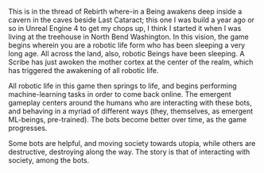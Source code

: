 This is in the thread of Rebirth where-in a Being awakens deep inside a cavern in the caves beside Last Cataract; this one I was build a year ago or so in Unreal Engine 4 to get my chops up, I think I started it when I was living at the treehouse in North Bend Washington. 
In this vision, the game begins wherein you are a robotic life form who has been sleeping a very long age. All across the land, also, robotic Beings have been sleeping. A Scribe has just awoken the mother cortex at the center of the realm, which has triggered the awakening of all robotic life. 

All robotic life in this game then springs to life, and begins performing machine-learning tasks in order to come back online. The emergent gameplay centers around the humans who are interacting with these bots, and behaving in a myriad of different ways (they, themselves, as emergent ML-beings, pre-trained). The bots become better over time, as the game progresses. 

Some bots are helpful, and moving society towards utopia, while others are destructive, destroying along the way. The story is that of interacting with society, among the bots. 